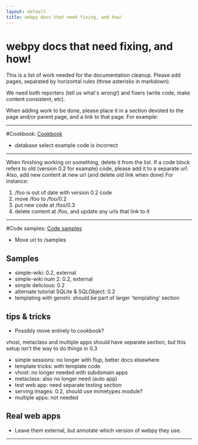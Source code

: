 ```yaml
---
layout: default
title: webpy docs that need fixing, and how!
---
```


# webpy docs that need fixing, and how!

This is a list of work needed for the documentation cleanup.  Please add pages, separated by horizontal rules (three asterisks in markdown).

We need both reporters (tell us what's wrong!) and fixers (write code, make content consistent, etc).

When adding work to be done, please place it in a section devoted to the page and/or parent page, and a link to that page. For example:

***
#Cookbook: [Cookbook](/cookbook)
* database select example code is incorrect

***

When finishing working on something, delete it from the list. If a code block refers to old (version 0.2 for example) code, please add it to a separate url.  Also, add new content at new url (and delete old link when done) For instance:

1. /foo is out of date with version 0.2 code
1. move /foo to /foo/0.2
1. put new code at /foo/0.3
1. delete content at /foo, and update any urls that link to it


***
#Code samples: [Code samples](https://github.com/webpy/webpy-examples/)
* Move url to /samples

## Samples
* simple-wiki: 0.2, external
* simple-wiki num 2: 0.2, external
* simple delicious: 0.2
* alternate tutorial SQLite & SQLObject: 0.2
* templating with genshi: should be part of larger 'templating' section


## tips & tricks

* Possibly move entirely to cookbook?

vhost, metaclass and multiple apps should have separate section, but this setup isn't the way to do things in 0.3

* simple sessions: no longer with flup, better docs elsewhere
* template tricks: with template code
* vhost: no longer needed with subdomain apps
* metaclass: also no longer need (auto app)
* test web app: need separate testing section
* serving images: 0.2, should use mimetypes module?
* multiple apps: not needed


## Real web apps

* Leave them external, but annotate which version of webpy they use.

***
